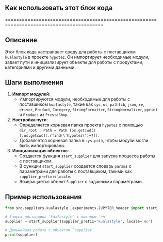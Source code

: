 ## Как использовать этот блок кода
=========================================================================================

Описание
-------------------------
Этот блок кода настраивает среду для работы с поставщиком `kualastyle` в проекте `hypotez`. Он импортирует необходимые модули, задает пути и инициализирует объекты для работы с продуктами, категориями и другими данными.

Шаги выполнения
-------------------------
1. **Импорт модулей**: 
   -  Импортируются модули, необходимые для работы с поставщиком `kualastyle`, такие как `sys`, `os`, `pathlib`, `json`, `re`, `driver`, `Product`, `Category`, `StringFormatter`, `StringNormalizer`, `pprint` и `Product` из `PrestaShop`.
2. **Настройка пути**: 
   -  Определяется корневая папка проекта `hypotez` с помощью `dir_root : Path = Path (os.getcwd()[:os.getcwd().rfind(\'hypotez\')+7])`.
   -  Добавляется корневая папка в `sys.path`, чтобы модули могли быть импортированы.
3. **Инициализация объектов**: 
   -  Создается функция `start_supplier` для запуска процесса работы с поставщиком.
   -  В функции `start_supplier` создается словарь `params` с параметрами для работы с поставщиком, такими как `supplier_prefix` и `locale`. 
   -  Возвращается объект `Supplier` с заданными параметрами.

Пример использования
-------------------------

```python
from src.suppliers.kualastyle._experiments.JUPYTER_header import start_supplier

# Запуск поставщика 'kualastyle' с локалью 'en'
supplier = start_supplier(supplier_prefix='kualastyle', locale='en')

# Дальнейшая работа с объектом `supplier`
print(supplier)
```